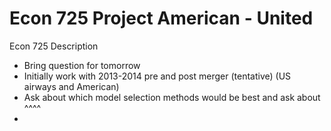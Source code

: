 # Econ 725 Project **American - United**

Econ 725 Description 
- Bring question for tomorrow 
- Initially work with 2013-2014 pre and post merger (tentative) (US airways and American)
- Ask about which model selection methods would be best and ask about ^^^^
- 
